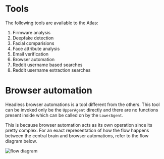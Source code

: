 # Tools

The following tools are available to the Atlas:

1. Firmware analysis
2. Deepfake detection
3. Facial comparisions
4. Face attribute analysis
5. Email verification
6. Browser automation
7. Reddit username based searches
8. Reddit username extraction searches

# Browser automation

Headless browser automations is a tool different from the others. This tool can be invoked only be the `UpperAgent` directly and there are no functions present inside which can be called on by the `LowerAgent`.

This is because browser automation acts as its own operation since its pretty complex. For an exact representation of how the flow happens between the central brain and browser automations, refer to the flow diagram below.

![flow diagram](../../images/browser_automation_flow_control.png)